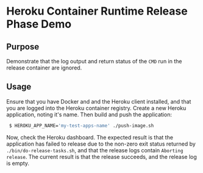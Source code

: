 # Heroku Container Runtime Release Phase Demo

## Purpose

Demonstrate that the log output and return status of the `CMD` run in the release container are ignored.

## Usage

Ensure that you have Docker and and the Heroku client installed, and that you are logged into the Heroku container registry. Create a new Heroku application, noting it's name. Then build and push the application:

```bash
 $ HEROKU_APP_NAME='my-test-apps-name' ./push-image.sh
```

Now, check the Heroku dashboard. The expected result is that the application has failed to release due to the non-zero exit status returned by `./bin/do-release-tasks.sh`, and that the release logs contain `Aborting release`. The current result is that the release succeeds, and the release log is empty.
